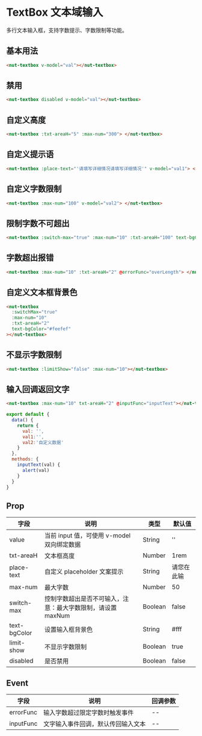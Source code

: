 # TextBox 文本域输入

多行文本输入框，支持字数提示、字数限制等功能。

## 基本用法

```html
<nut-textbox v-model="val"></nut-textbox>
```
## 禁用

```html
<nut-textbox disabled v-model="val"></nut-textbox>
```

## 自定义高度

```html
<nut-textbox :txt-areaH="5" :max-num="300"> </nut-textbox>
```

## 自定义提示语

```html
<nut-textbox :place-text="'请填写详细情况请填写详细情况'" v-model="val1"> </nut-textbox>
```

## 自定义字数限制

```html
<nut-textbox :max-num="100" v-model="val2"> </nut-textbox>
```

## 限制字数不可超出

```html
<nut-textbox :switch-max="true" :max-num="10" :txt-areaH="100" text-bgColor="#efefef" v-model="val3"></nut-textbox>

```

## 字数超出报错

```html
<nut-textbox :max-num="10" :txt-areaH="2" @errorFunc="overLength"> </nut-textbox>
```

## 自定义文本框背景色

```html
<nut-textbox
  :switchMax="true"
  :max-num="10"
  :txt-areaH="2"
  text-bgColor="#feefef"
></nut-textbox>
```

## 不显示字数限制

```html
<nut-textbox :limitShow="false" :max-num="10"></nut-textbox>
```

## 输入回调返回文字

```html
<nut-textbox :max-num="10" txt-areaH="2" @inputFunc="inputText"></nut-textbox>
```

```javascript
export default {
  data() {
    return {
      val: '',
      val1:'',
      val2:'自定义数据'
    }
  },
  methods: {
    inputText(val) {
      alert(val)
    }
  }
}
```

## Prop

| 字段        | 说明                                                        | 类型    | 默认值     |
|-------------|-------------------------------------------------------------|---------|------------|
| value       | 当前 input 值，可使用 v-model 双向绑定数据                  | String  | ''         |
| txt-areaH    | 文本框高度                                                  | Number  | 1rem       |
| place-text   | 自定义 placeholder 文案提示                                 | String  | 请您在此输 |
| max-num      | 最大字数                                                    | Number  | 50         |
| switch-max   | 控制字数超出是否不可输入，注意：最大字数限制，请设置 maxNum | Boolean | false      |
| text-bgColor | 设置输入框背景色                                            | String  | #fff       |
| limit-show   | 不显示字数限制                                              | Boolean | true       |
| disabled    | 是否禁用                                                    | Boolean | false      |

## Event

| 字段      | 说明                               | 回调参数 |
|-----------|------------------------------------|----------|
| errorFunc | 输入字数超过限定字数时触发事件     | --       |
| inputFunc | 文字输入事件回调，默认传回输入文本 | --       |
